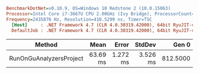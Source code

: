 ``` ini

BenchmarkDotNet=v0.10.9, OS=Windows 10 Redstone 2 (10.0.15063)
Processor=Intel Core i7-3667U CPU 2.00GHz (Ivy Bridge), ProcessorCount=4
Frequency=2435876 Hz, Resolution=410.5299 ns, Timer=TSC
  [Host]     : .NET Framework 4.7 (CLR 4.0.30319.42000), 64bit RyuJIT-v4.7.2115.0
  DefaultJob : .NET Framework 4.7 (CLR 4.0.30319.42000), 64bit RyuJIT-v4.7.2115.0


```
 |                        Method |     Mean |    Error |   StdDev |    Gen 0 | Allocated |
 |------------------------------ |---------:|---------:|---------:|---------:|----------:|
 | RunOnGuAnalyzersProject | 63.69 ms | 1.272 ms | 3.526 ms | 812.5000 |   1.66 MB |
